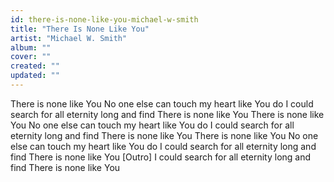 ```yaml
---
id: there-is-none-like-you-michael-w-smith
title: "There Is None Like You"
artist: "Michael W. Smith"
album: ""
cover: ""
created: ""
updated: ""
---
```


There is none like You
No one else can touch my heart like You do
I could search for all eternity long and find
There is none like You
There is none like You
No one else can touch my heart like You do
I could search for all eternity long and find
There is none like You
There is none like You
No one else can touch my heart like You do
I could search for all eternity long and find
There is none like You
[Outro]
I could search for all eternity long and find
There is none like You